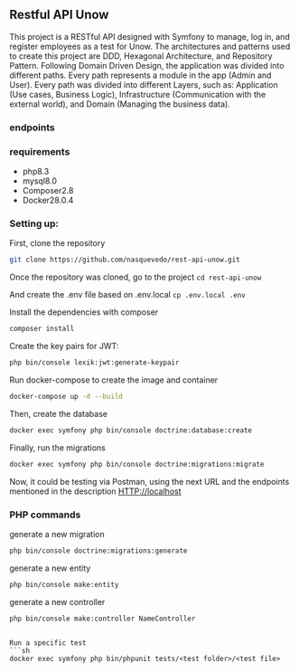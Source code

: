 ## Restful API Unow

This project is a RESTful API designed with Symfony to manage, log in, and register employees as a test for Unow. The architectures and patterns used to create this project are DDD, Hexagonal Architecture, and Repository Pattern. Following Domain Driven Design, the application was divided into different paths. Every path represents a module in the app (Admin and User). Every path was divided into different Layers, such as: Application (Use cases, Business Logic), Infrastructure (Communication with the external world), and Domain (Managing the business data).

### endpoints



### requirements
- php8.3
- mysql8.0
- Composer2.8
- Docker28.0.4 

### Setting up:

First, clone the repository

```sh
git clone https://github.com/nasquevedo/rest-api-unow.git
```

Once the repository was cloned, go to the project ```cd rest-api-unow``` 

And create the .env file based on .env.local ```cp .env.local .env```

Install the dependencies with composer

```sh
composer install
```

Create the key pairs for JWT:

```sh
php bin/console lexik:jwt:generate-keypair
```

Run docker-compose to create the image and container

```sh
docker-compose up -d --build
```

Then, create the database

```sh
docker exec symfony php bin/console doctrine:database:create
```

Finally, run the migrations

```sh
docker exec symfony php bin/console doctrine:migrations:migrate
```

Now, it could be testing via Postman, using the next URL and the endpoints mentioned in the description
[HTTP://localhost](HTTP://localhost)

### PHP commands
generate a new migration

```sh
php bin/console doctrine:migrations:generate
```

generate a new entity
```sh
php bin/console make:entity
```

generate a new controller
```sh
php bin/console make:controller NameController
```
```

Run a specific test
```sh
docker exec symfony php bin/phpunit tests/<test folder>/<test file>
```
